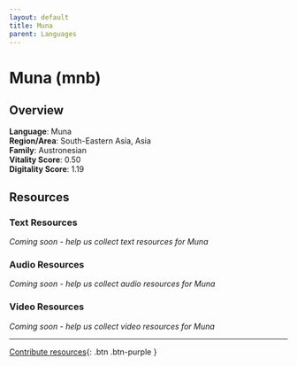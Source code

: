 ```yaml
---
layout: default
title: Muna
parent: Languages
---
```


# Muna (mnb)

## Overview

**Language**: Muna  
**Region/Area**: South-Eastern Asia, Asia  
**Family**: Austronesian  
**Vitality Score**: 0.50  
**Digitality Score**: 1.19  

## Resources

### Text Resources
*Coming soon - help us collect text resources for Muna*

### Audio Resources
*Coming soon - help us collect audio resources for Muna*

### Video Resources
*Coming soon - help us collect video resources for Muna*

---

[Contribute resources](https://fairtrain.github.io/){: .btn .btn-purple }
